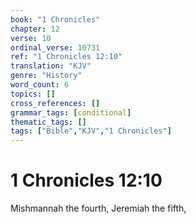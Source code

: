 ```yaml
---
book: "1 Chronicles"
chapter: 12
verse: 10
ordinal_verse: 10731
ref: "1 Chronicles 12:10"
translation: "KJV"
genre: "History"
word_count: 6
topics: []
cross_references: []
grammar_tags: [conditional]
thematic_tags: []
tags: ["Bible","KJV","1 Chronicles"]
---
```


# 1 Chronicles 12:10

Mishmannah the fourth, Jeremiah the fifth,
